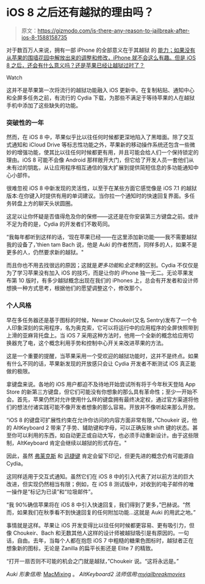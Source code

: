 # iOS 8 之后还有越狱的理由吗？

> 原文：<https://gizmodo.com/is-there-any-reason-to-jailbreak-after-ios-8-1588158735>

对于数百万人来说，拥有一部 iPhone 的全部意义在于其越狱 的 [能力；如果没有从苹果的围墙花园中解放出来的调整和修改，iPhone 就不会这么有趣。但是 iOS 8 之后，还会有什么意义吗？还是苹果已经让越狱过时了？](http://lifehacker.com/how-to-jailbreak-your-iphone-the-always-up-to-date-gui-5771943)

Watch

这并不是苹果第一次将流行的越狱功能融入 iOS 更新中。在复制粘贴、通知中心和全屏多任务之前，有流行的 Cydia 下载，为那些不满足于等待苹果的人在越狱手机中添加了这些缺失的功能。

### 突破性的一年

然而，在 iOS 8 中，苹果似乎比以往任何时候都更深地陷入了黑暗面。除了交互式通知和 iCloud Drive 等标志性功能之外，苹果新的移动操作系统还包含一些微妙的增强功能，使其比以往任何时候都更有用，并且可能会给人们一个保持锁定的理由。iOS 8 可能不会像 Android 那样敞开大门，但它给了开发人员一套他们从未有过的钥匙，从让应用程序相互通信的强大扩展到提供简短信息的多功能通知中心小部件。

很难忽视 iOS 8 中新发现的灵活性，以至于在某些方面它感觉像是 iOS 7.1 的越狱版本:在你键入时提供有用的单词建议。当你拉一个通知时的快速回复界面。多任务转盘上方的聊天头状圆圈。

这足以让你怀疑是否值得危及你的保修——这还是在你安装第三方键盘之前。或许不足为奇的是，Cydia 的开发者们不敢苟同。

“我每年都听到这样的话，‘现在苹果已经——在这里添加新功能——我不需要越狱我的设备了，’thien tam Bach 说，他是 Auki 的作者然而，同样多的人，如果不是更多的人，仍然要求新的越狱。"

而且你也不用去找很远的原因；这就是*更多功能*和*全定制*的区别。Cydia 不仅仅是为了学习苹果没有加入 iOS 的技巧，而是让你的 iPhone 独一无二。无论苹果发布第 10 版时，有多少越狱概念出现在我们的 iPhones 上，总会有开发者和设计师想换一种方式思考，根据他们的愿望调整这个，修改那个。

### 个人风格

早在多任务器还是基于图标的时候，Newar Choukeir(又名 Sentry)发布了一个令人印象深刻的实用程序，名为奥克索，它可以将运行中的应用程序的全屏快照带到上滑的亚麻背托盘上。当 iOS 7 采用这种方法时，他用一个全新的概念给应用切换器充了电，这个概念利用手势和控制中心开关来改进苹果的方法。

这是一个重要的提醒，当苹果采用一个受欢迎的越狱功能时，这并不是终点。如果有什么不同的话，苹果新发现的开放感只会让 Cydia 开发者不断测试 iOS 真正能做的极限。

拿键盘来说。各地的 iOS 用户都迫不及待地开始尝试所有将于今年秋天登陆 App Store 的新第三方键盘，但它们可能没有你想象的那么具有革命性；至少一开始不会。首先，苹果仍然对允许使用什么样的键盘拥有最终决定权，通过官方渠道将他们的想法付诸实践可能不像开发者想象的那么容易。开放并不像听起来那么开放。

“iOS 8 的键盘可扩展性约束在允许你访问的内容方面非常有限，”Choukeir 说，他的 AltKeyboard 2 带来了手势、辅助键和字母，可以正确反映 shift 键的状态。甚至你可以利用的东西，如自动更正或自动大写，也必须手动重新设计。由于这些限制，AltKeyboard 肯定会继续以越狱的形式存在。"

因此，虽然 [弗莱克斯](http://fleksy.com/) 和 [迅捷键](http://www.swiftkey.net/en/) 肯定会留下印记，但更先进的概念仍有可能源自 Cydia。

这同样适用于交互式通知。虽然它们在 iOS 8 中的引入代表了对以前方法的巨大改进，但实现仍然相当有限；例如，在 iOS 8 测试版中，对收到的电子邮件的唯一操作是“标记为已读”和“垃圾邮件”。

“我 90%确信苹果将在 iOS 8 中引入快速回复，我们得到了更多，”巴赫说。“然而，如果我们在秋季看不到快速回复的任何附加功能...这就是 Auki 的用武之地。”

事情就是这样。苹果让 iOS 开发变得比以往任何时候都更容易、更有吸引力，但像 Choukeir、Bach 和无数其他人这样的设计师被越狱吸引是有原因的。一句话，自由。去年，当每个人都在抱怨 iOS 7 中粗糙的糖果色图标时，越狱者正在想象新的图标，无论是 Zanilla 的扁平长影还是 Elite 7 的精致。

“打开一扇否则不可能的机会之门就是越狱，”Choukeir 说。“这将永远是。”

*Auki 形象信用:* [MacMixing](https://www.youtube.com/watch?v=X2TIPA5iJVM) 。 *AltKeyboard2 法师信用:*[*myjailbreakmovies*](https://www.youtube.com/watch?v=70PMAhtpo5U)